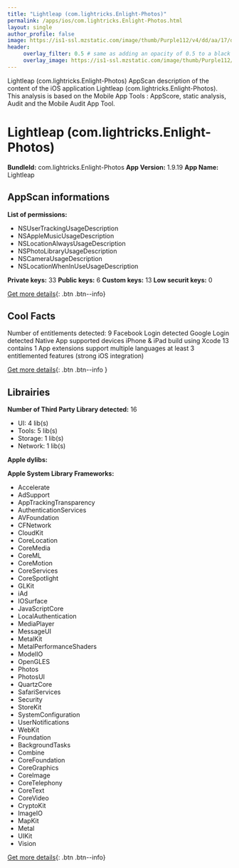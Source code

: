 ```yaml
---
title: "Lightleap (com.lightricks.Enlight-Photos)"
permalink: /apps/ios/com.lightricks.Enlight-Photos.html
layout: single
author_profile: false
image: https://is1-ssl.mzstatic.com/image/thumb/Purple112/v4/dd/aa/17/ddaa177f-c866-1e74-7ba5-38d5b81e309f/AppIcon-1x_U007emarketing-0-7-0-85-220.png/512x512bb.jpg
header: 
     overlay_filter: 0.5 # same as adding an opacity of 0.5 to a black background
     overlay_image: https://is1-ssl.mzstatic.com/image/thumb/Purple112/v4/dd/aa/17/ddaa177f-c866-1e74-7ba5-38d5b81e309f/AppIcon-1x_U007emarketing-0-7-0-85-220.png/512x512bb.jpg
---
```

Lightleap (com.lightricks.Enlight-Photos) AppScan description of the content of the iOS application Lightleap (com.lightricks.Enlight-Photos). This analysis is based on the Mobile App Tools : AppScore, static analysis, Audit and the Mobile Audit App Tool.

# Lightleap (com.lightricks.Enlight-Photos)

**BundleId:** com.lightricks.Enlight-Photos
**App Version:** 1.9.19
**App Name:** Lightleap


## AppScan informations 

**List of permissions:** 
- NSUserTrackingUsageDescription
- NSAppleMusicUsageDescription
- NSLocationAlwaysUsageDescription
- NSPhotoLibraryUsageDescription
- NSCameraUsageDescription
- NSLocationWhenInUseUsageDescription
  
  
**Private keys:** 33
**Public keys:** 6
**Custom keys:** 13
**Low securit keys:** 0
  
[Get more details](/pricing.html){: .btn .btn--info}

## Cool Facts

Number of entitlements detected: 9
Facebook Login detected
Google Login detected
Native App
supported devices iPhone & iPad
build using Xcode 13
contains 1 App extensions
support multiple languages
at least 3 entitlemented features (strong iOS integration)
  
[Get more details](/pricing.html){: .btn .btn--info }

## Librairies 
**Number of Third Party Library detected:** 16
- UI: 4 lib(s)
- Tools: 5 lib(s)
- Storage: 1 lib(s)
- Network: 1 lib(s)


**Apple dylibs:**


**Apple System Library Frameworks:**
- Accelerate
- AdSupport
- AppTrackingTransparency
- AuthenticationServices
- AVFoundation
- CFNetwork
- CloudKit
- CoreLocation
- CoreMedia
- CoreML
- CoreMotion
- CoreServices
- CoreSpotlight
- GLKit
- iAd
- IOSurface
- JavaScriptCore
- LocalAuthentication
- MediaPlayer
- MessageUI
- MetalKit
- MetalPerformanceShaders
- ModelIO
- OpenGLES
- Photos
- PhotosUI
- QuartzCore
- SafariServices
- Security
- StoreKit
- SystemConfiguration
- UserNotifications
- WebKit
- Foundation
- BackgroundTasks
- Combine
- CoreFoundation
- CoreGraphics
- CoreImage
- CoreTelephony
- CoreText
- CoreVideo
- CryptoKit
- ImageIO
- MapKit
- Metal
- UIKit
- Vision


  
[Get more details](/pricing.html){: .btn .btn--info}

